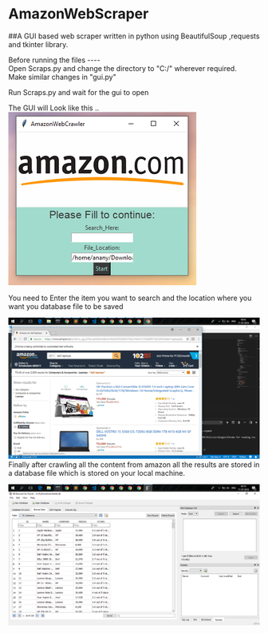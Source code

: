 # AmazonWebScraper
##A GUI based web scraper written in python using BeautifulSoup ,requests and tkinter library.</br>


Before running the files ----</br>
Open Scraps.py and change the directory to  "C:/"  wherever required.</br>
Make similar changes in "gui.py"</br>

Run Scraps.py and wait for the gui to open</br>

The GUI will Look like this ..</br>
![](Capture.PNG)


You need to Enter the item you want to search and the location where you want you database file to be saved</br> 

![](images/Screenshot%20(20).png)
Finally after crawling all the content from amazon all the results are stored in a database file which is stored on your local machine.</br>




![](images/Screenshot%20(22).png)

